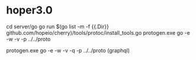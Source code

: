 # hoper3.0
cd server/go
go run $(go list -m -f {{.Dir}}  github.com/hopeio/cherry)/tools/protoc/install_tools.go
protogen.exe go -e -w -v -p ../../proto 

protogen.exe go -e -w -v -q -p ../../proto  (graphql)